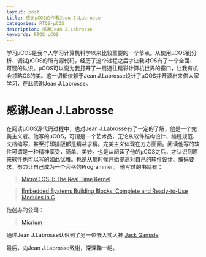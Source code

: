 ```yaml
---
layout: post
title: 感谢μCOS的作者Jean J.Labrosse
categories: RTOS-μCOS
description: 感谢Jean J.Labrosse
keywords: RTOS μCOS
---
```


学习μCOS是我个人学习计算机科学以来比较重要的一个节点。从使用μCOS到分析、调试μCOS的所有源代码，经历了这个过程之后才让我对OS有了一个全面、可观的认识。μCOS可以说为我打开了一扇通往精彩计算机世界的窗口，让我有机会领略OS的美。这一切都依赖于Jean J.Labrosse设计了μCOS并开源出来供大家学习，在此感谢Jean J.Labrosse。



# 感谢Jean J.Labrosse

在阅读μCOS源代码过程中，也对Jean J.Labrosse有了一定的了解，他是一个完美主义者。他写的μCOS，可谓是一个艺术品，无论从软件结构设计、编程规范、文档编写，甚至打印排版都是精益求精。完美主义体现在方方面面。阅读他写的软件可谓是一种精神享受，简单、美妙。也是从阅读了他的μCOS之后，才认识到原来软件也可以写的如此优雅。也是从那时候开始提高对自己的软件设计、编码要求，努力让自己成为一个合格的Programmer。
他写过的书籍有：
> [MicroC OS II: The Real Time Kernel ](https://www.amazon.com/MicroC-OS-II-Kernel-CD-ROM/dp/1578201039/ref=la_B001ITVJ02_1_1?s=books&ie=UTF8&qid=1523411226&sr=1-1)

> [Embedded Systems Building Blocks: Complete and Ready-to-Use Modules in C](https://www.amazon.com/Embedded-Systems-Building-Blocks-Ready/dp/0879306041/ref=la_B001ITVJ02_1_2?s=books&ie=UTF8&qid=1523411226&sr=1-2)

他创办的公司：

> [Micrium](https://www.micrium.com/)

通过Jean J.Labrosse认识到了另一位嵌入式大神 [Jack Ganssle](http://www.ganssle.com/)

最后，向Jean J.Labrosse致谢，深深鞠一躬。

